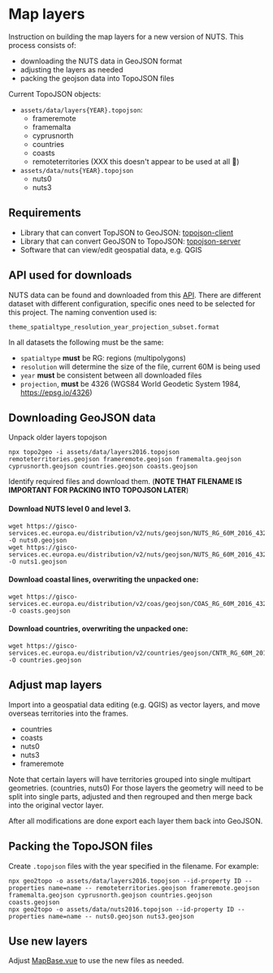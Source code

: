 # Map layers

Instruction on building the map layers for a new version of NUTS. This process consists of:

 - downloading the NUTS data in GeoJSON format 
 - adjusting the layers as needed
 - packing the geojson data into TopoJSON files

Current TopoJSON objects:

 - `assets/data/layers{YEAR}.topojson`:
   - frameremote
   - framemalta
   - cyprusnorth 
   - countries
   - coasts
   - remoteterritories (XXX this doesn't appear to be used at all 🤷)
 - `assets/data/nuts{YEAR}.topojson`
   - nuts0
   - nuts3

## Requirements

 - Library that can convert TopJSON to GeoJSON: [topojson-client](https://www.npmjs.com/package/topojson-client)
 - Library that can convert GeoJSON to TopoJSON: [topojson-server](https://www.npmjs.com/package/topojson-server)
 - Software that can view/edit geospatial data, e.g. QGIS 

## API used for downloads

NUTS data can be found and downloaded from this [API](https://gisco-services.ec.europa.eu/distribution/v2/).
There are different dataset with different configuration, specific ones need to be selected for this project. 
The naming convention used is: 
```
theme_spatialtype_resolution_year_projection_subset.format
```

In all datasets the following must be the same:

 - `spatialtype` **must** be RG: regions (multipolygons)
 - `resolution` will determine the size of the file, current 60M is being used
 - `year` **must** be consistent between all downloaded files
 - `projection`, **must** be 4326 (WGS84 World Geodetic System 1984, https://epsg.io/4326)

## Downloading GeoJSON data

Unpack older layers topojson

```
npx topo2geo -i assets/data/layers2016.topojson remoteterritories.geojson frameremote.geojson framemalta.geojson cyprusnorth.geojson countries.geojson coasts.geojson
```

Identify required files and download them. (**NOTE THAT FILENAME IS IMPORTANT FOR PACKING INTO TOPOJSON LATER**)

#### Download NUTS level 0 and level 3. 

```
wget https://gisco-services.ec.europa.eu/distribution/v2/nuts/geojson/NUTS_RG_60M_2016_4326_LEVL_0.geojson -O nuts0.geojson
wget https://gisco-services.ec.europa.eu/distribution/v2/nuts/geojson/NUTS_RG_60M_2016_4326_LEVL_1.geojson -O nuts1.geojson
```

#### Download coastal lines, overwriting the unpacked one:

```
wget https://gisco-services.ec.europa.eu/distribution/v2/coas/geojson/COAS_RG_60M_2016_4326.geojson -O coasts.geojson
```

#### Download countries, overwriting the unpacked one:

```
wget https://gisco-services.ec.europa.eu/distribution/v2/countries/geojson/CNTR_RG_60M_2016_4326.geojson -O countries.geojson
```

## Adjust map layers

Import into a geospatial data editing  (e.g. QGIS) as vector layers, and move overseas territories into the frames.

 - countries
 - coasts
 - nuts0
 - nuts3
 - frameremote

Note that certain layers will have territories grouped into single multipart geometries. (countries, nuts0) For those 
layers the geometry will need to be split into single parts, adjusted and then regrouped and then merge back into the 
original vector layer. 

After all modifications are done export each layer them back into GeoJSON.

## Packing the TopoJSON files

Create `.topojson` files with the year specified in the filename. For example:

```
npx geo2topo -o assets/data/layers2016.topojson --id-property ID --properties name=name -- remoteterritories.geojson frameremote.geojson framemalta.geojson cyprusnorth.geojson countries.geojson coasts.geojson 
npx geo2topo -o assets/data/nuts2016.topojson --id-property ID --properties name=name -- nuts0.geojson nuts3.geojson
```

## Use new layers

Adjust [MapBase.vue](../js/components/includes/MapBase.vue) to use the new files as needed.
